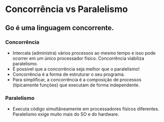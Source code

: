 # Concorrência vs Paralelismo

## Go é uma linguagem concorrente.

### Concorrência 
- Intercala (administra) vários processos ao mesmo tempo e isso pode ocorrer em um único processador físico.
Concorrência viabiliza paralelismo.
- É possível que a concorrência seja melhor que o paralelismo!
- Concorrência é a forma de estruturar o seu programa.
- Para simplificar, a concorrência é a composição de processos (tipicamente funções) que executam de forma independente.

### Paralelismo 
- Executa código simultâneamente em processadores físicos diferentes.
Paralelismo exige muito mais do SO e do hardware.
